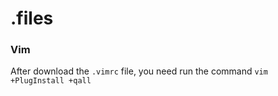 # .files

### Vim
After download the `.vimrc` file, you need run the command `vim +PlugInstall +qall`
